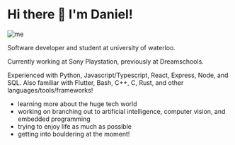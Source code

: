 # Hi there 👋 I'm Daniel!

![me](https://user-images.githubusercontent.com/67433232/133932259-d464313f-e369-45eb-b649-75602867cfae.png)

Software developer and student at university of waterloo.

Currently working at Sony Playstation, previously at Dreamschools.

Experienced with Python, Javascript/Typescript, React, Express, Node, and SQL.
Also familiar with Flutter, Bash, C++, C, Rust, and other languages/tools/frameworks!

* learning more about the huge tech world
* working on branching out to artificial intelligence, computer vision, and embedded programming
* trying to enjoy life as much as possible
* getting into bouldering at the moment!



<!--
**danielq987/danielq987** is a ✨ _special_ ✨ repository because its `README.md` (this file) appears on your GitHub profile.

Here are some ideas to get you started:

- 🔭 I’m currently working on ...
- 🌱 I’m currently learning ...
- 👯 I’m looking to collaborate on ...
- 🤔 I’m looking for help with ...
- 💬 Ask me about ...
- 📫 How to reach me: ...
- 😄 Pronouns: ...
- ⚡ Fun fact: ...
-->
